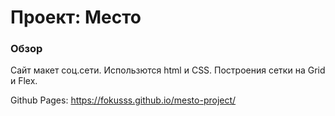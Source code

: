# Проект: Место

### Обзор

Сайт макет соц.сети.
Использются html и CSS.
Построения сетки на Grid и Flex.


Github Pages: https://fokusss.github.io/mesto-project/



